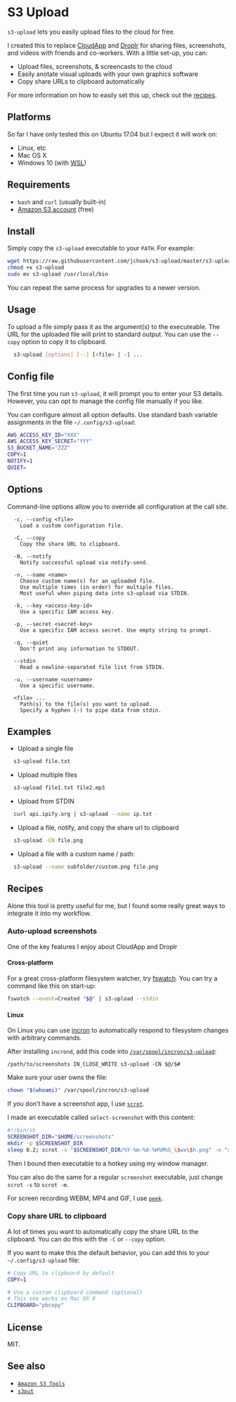 # S3 Upload

`s3-upload` lets you easily upload files to the cloud for free.

I created this to replace [CloudApp](https://www.getcloudapp.com/) and [Droplr](https://droplr.com/) for sharing files, screenshots, and videos with friends and co-workers. With a little set-up, you can:

- Upload files, screenshots, & screencasts to the cloud
- Easily anotate visual uploads with your own graphics software
- Copy share URLs to clipboard automatically

For more information on how to easily set this up, check out the [recipes](#user-content-recipes).

## Platforms

So far I have only tested this on Ubuntu 17.04 but I expect it will work on:

- Linux, etc
- Mac OS X
- Windows 10 (with [WSL](https://docs.microsoft.com/en-us/windows/wsl/install-win10))

## Requirements

- `bash` and `curl` (usually built-in)
- [Amazon S3 account](https://aws.amazon.com/s3/) (free)

## Install

Simply copy the `s3-upload` executable to your `PATH`. For example:

```sh
wget https://raw.githubusercontent.com/jchook/s3-upload/master/s3-upload
chmod +x s3-upload
sudo mv s3-upload /usr/local/bin
```

You can repeat the same process for upgrades to a newer version.

## Usage

To upload a file simply pass it as the argument(s) to the executeable. The URL for the uploaded file will print to standard output. You can use the `--copy` option to copy it to clipboard.

```sh
  s3-upload [options] [--] [<file> | -] ...
```

## Config file

The first time you run `s3-upload`, it will prompt you to enter your S3 details. However, you can opt to manage the config file manually if you like.

You can configure almost all option defaults. Use standard bash variable assignments in the file `~/.config/s3-upload`:

```sh
AWS_ACCESS_KEY_ID="XXX"
AWS_ACCESS_KEY_SECRET="YYY"
S3_BUCKET_NAME="ZZZ"
COPY=1
NOTIFY=1
QUIET=
```


## Options

Command-line options allow you to override all configuration at the call site.

```
  -c, --config <file>
    Load a custom configuration file.

  -C, --copy
    Copy the share URL to clipboard.

  -N, --notify
    Notify successful upload via notify-send.

  -n, --name <name>
    Choose custom name(s) for an uploaded file.
    Use multiple times (in order) for multiple files.
    Most useful when piping data into s3-upload via STDIN.

  -k, --key <access-key-id>
    Use a specific IAM access key.

  -p, --secret <secret-key>
    Use a specific IAM access secret. Use empty string to prompt.

  -q, --quiet
    Don't print any information to STDOUT.

  --stdin
    Read a newline-separated file list from STDIN.

  -u, --username <username>
    Use a specific username.

  <file> ...
    Path(s) to the file(s) you want to upload.
    Specify a hyphen (-) to pipe data from stdin.
```

## Examples

- Upload a single file
```sh
  s3-upload file.txt
```

- Upload multiple files
```sh
  s3-upload file1.txt file2.mp3
```

- Upload from STDIN
```sh
  curl api.ipify.org | s3-upload --name ip.txt -
```

- Upload a file, notify, and copy the share url to clipboard
```sh
  s3-upload -CN file.png
```

- Upload a file with a custom name / path:
```sh
  s3-upload --name subfolder/custom.png file.png
```


<a id="Recipes"></a>
## Recipes

Alone this tool is pretty useful for me, but I found some really great ways to integrate it into my workflow.

### Auto-upload screenshots

One of the key features I enjoy about CloudApp and Droplr

#### Cross-platform

For a great cross-platform filesystem watcher, try [fswatch](https://github.com/emcrisostomo/fswatch). You can try a command like this on start-up:

```sh
fswatch --event=Created "$@" | s3-upload --stdin
```

#### Linux

On Linux you can use [incron](https://inotify.aiken.cz/?section=incron&page=doc&lang=en) to automatically respond to filesystem changes with arbitrary commands.

After installing `incrond`, add this code into [`/var/spool/incron/s3-upload`](https://linux.die.net/man/5/incrontab):

```incrontab
/path/to/screenshots IN_CLOSE_WRITE s3-upload -CN $@/$#
```

Make sure your user owns the file:

```sh
chown "$(whoami)" /var/spool/incron/s3-upload
```

If you don't have a screenshot app, I use [`scrot`](https://www.tecmint.com/take-screenshots-in-linux-using-scrot/).

I made an executable called `select-screenshot` with this content:

```sh
#!/bin/sh
SCREENSHOT_DIR="$HOME/screenshots"
mkdir -p $SCREENSHOT_DIR
sleep 0.2; scrot -s "$SCREENSHOT_DIR/%Y-%m-%d-%H%M%S_\$wx\$h.png" -e "xdg-open \$f"
```

Then I bound then executable to a hotkey using my window manager.

You can also do the same for a regular `screenshot` executable, just change `scrot -s` to `scrot -m`.

For screen recording WEBM, MP4 and GIF, I use [`peek`](https://github.com/phw/peek).


### Copy share URL to clipboard

A lot of times you want to automatically copy the share URL to the clipboard. You can do this with the `-C` or `--copy` option.

If you want to make this the default behavior, you can add this to your `~/.config/s3-upload` file:

```sh
# Copy URL to clipboard by default
COPY=1

# Use a custom clipboard command (optional)
# This one works on Mac OS X
CLIPBOARD="pbcopy"
```

## License

MIT.


## See also

- [`Amazon S3 Tools`](https://s3tools.org/s3cmd)
- [`s3put`](https://manpages.debian.org/jessie/libnet-amazon-s3-tools-perl/s3put.1p.en.html)
